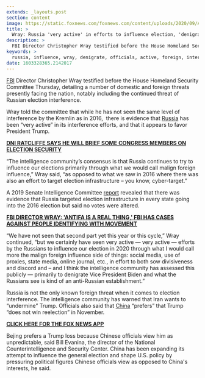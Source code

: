 ```yaml
--- 
extends: _layouts.post 
section: content 
image: https://static.foxnews.com/foxnews.com/content/uploads/2020/09/AP20261572495103-e1600363230442.jpg 
title: > 
  Wray: Russia 'very active' in efforts to influence election, 'denigrate' Biden 
description: > 
  FBI Director Christopher Wray testified before the House Homeland Security Committee Thursday, detailing a number of domestic and foreign threats presently facing the nation, notably including the continued threat of Russian election interference.Wray told the committee that while he has not seen the same level of interference by the Kremlin as in 2016, there is evidence that Russia has been “very active” in its interference efforts, and that it appears to favor President Trump.The intelligence community has warned that Iran wants to “undermine” Trump.Officials also said that China “prefers” that Trump “does not win reelection” in November.China has been expanding its attempt to influence the general election and shape U.S. policy by pressuring political figures Chinese officials view as opposed to China's interests, he said. 
keywords: > 
  russia, influence, wray, denigrate, officials, active, foreign, interference, efforts, election, trump, biden, seen, intelligence 
date: 1603328365.2142017 
--- 
```

<div><p class="speakable"><a href="http://FBI%20Director%20Christopher%20Wray%20testified%20before%20the%20House%20Homeland%20Security%20Committee%20Thursday,%20detailing%20a%20number%20of%20domestic%20and%20foreign%20threats%20presently%20facing%20the%20nation,%20notably%20including%20the%20continued%20threat%20of%20Russian%20election%20interference.">FBI</a> Director Christopher Wray testified before the House Homeland Security Committee Thursday, detailing a number of domestic and foreign threats presently facing the nation, notably including the continued threat of Russian election interference.</p><p class="ad gam"></p><p class="ad gam"></p><p class="ad gam"></p><p class="speakable">Wray told the committee that while he has not seen the same level of interference by the Kremlin as in 2016, &#160;there is evidence that <a href="https://www.foxnews.com/category/world/world-regions/russia">Russia</a> has been &#8220;very active&#8221; in its interference efforts, and that it&#160;appears to favor President Trump.</p><p><a href="https://www.foxnews.com/politics/dni-ratcliffe-election-security-briefing"><strong>DNI RATCLIFFE SAYS HE WILL BRIEF SOME CONGRESS MEMBERS ON ELECTION SECURITY</strong></a></p><p>&#8220;The intelligence community&#8217;s consensus is that Russia continues to try to influence our elections primarily through what we would call malign foreign influence,&#8221; Wray said, &#8220;as opposed to what we saw in 2016 where there was also an effort to target election infrastructure &#8211; you know, cyber-target.&#8221;</p><p class="ad gam"></p><p>A 2019 Senate Intelligence Committee <a href="https://www.intelligence.senate.gov/sites/default/files/documents/Report_Volume1.pdf">report</a> revealed that there was evidence that Russia targeted election infrastructure in every state going into the 2016 election&#160;but said no votes were altered.</p><p class="ad gam"></p><p><a href="https://www.foxnews.com/politics/fbi-director-wray-antifa-cases-real"><strong>FBI DIRECTOR WRAY: 'ANTIFA IS A REAL THING,' FBI HAS CASES AGAINST PEOPLE IDENTIFYING WITH MOVEMENT</strong></a></p><p>&#8220;We have not seen that second part yet this year or this cycle,&#8221; Wray continued, &#8220;but we certainly have seen very active &#8212; very active &#8212; efforts by the Russians to influence our election in 2020 through what I would call more the malign foreign influence side of things:&#160;social media, use of proxies, state media, online journal, etc., in effort to both sow divisiveness and discord and &#8211; and I think the intelligence&#160;community has assessed this publicly &#8212; primarily to denigrate Vice President Biden and what the Russians see is kind of an anti-Russian establishment.&#8221;</p><p class="ad gam"></p><p>Russia is not the only known foreign threat when it comes to election interference.&#160;The intelligence community has warned that&#160;Iran wants to &#8220;undermine&#8221; Trump. Officials also said that&#160;<a href="https://www.foxnews.com/politics/odni-primarily-concerned-with-china-russia-iran-seeking-to-compromise-political-campaigns-in-2020-election" target="_blank">China</a>&#160;&#8220;prefers&#8221; that Trump &#8220;does not win reelection&#8221; in November.</p><p class="ad gam"></p><p><strong><a href="https://www.foxnews.com/apps-products">CLICK HERE FOR THE FOX NEWS APP</a></strong></p><p class="ad gam"></p><p>Bejing prefers a Trump loss because Chinese officials view him as unpredictable, said Bill Evanina, the director of the National Counterintelligence and Security Center.&#160;China has been expanding its attempt to influence the general election and shape U.S. policy&#160;by pressuring political figures Chinese officials&#160;view as opposed to China's interests, he said.</p><p class="ad gam"></p></div>